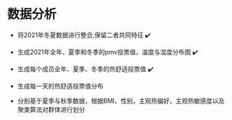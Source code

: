 # 数据分析

- 将2021年冬夏数据进行整合,保留二者共同特征 ✔️

- 生成2021年全年、夏季和冬季的pmv投票值，温度与湿度分布图 ✔️

- 生成每个成员全年、夏季、冬季的热舒适投票值 ✔️

- 生成每一天的热舒适投票值分布

- 分别基于夏季与秋季数据，根据BMI、性别，主观热偏好，主观热敏感度以及聚类算法对群体进行划分
